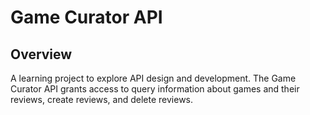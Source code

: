 # Game Curator API

## Overview

A learning project to explore API design and development.
The Game Curator API grants access to query information about games and their reviews, create reviews, and delete reviews.
